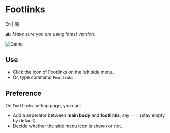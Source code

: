 # Footlinks

En | [简](https://github.com/DahaWong/obsidian-footlinks/blob/main/README_zh.md)

*⚠️: Make sure you are using latest version.*

![Demo](https://raw.githubusercontent.com/DahaWong/obsidian-footlinks/main/demo.png)

## Use
- Click the icon of Footlinks on the left side menu.
- Or, type command `Footlinks`.

## Preference
On `Footlinks` setting page, you can:
-  Add a seperator between **main body** and **footlinks**, say `---`. (stay empty by default)
- Decide whether the side menu icon is shown or not.
